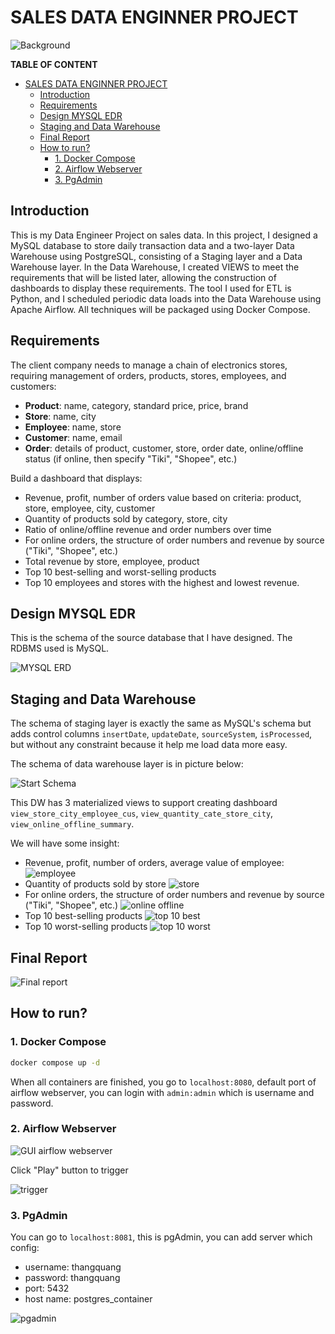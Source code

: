 # SALES DATA ENGINNER PROJECT

![Background](image/background.jpg)

**TABLE OF CONTENT**

- [SALES DATA ENGINNER PROJECT](#sales-data-enginner-project)
  - [Introduction](#introduction)
  - [Requirements](#requirements)
  - [Design MYSQL EDR](#design-mysql-edr)
  - [Staging and Data Warehouse](#staging-and-data-warehouse)
  - [Final Report](#final-report)
  - [How to run?](#how-to-run)
    - [1. Docker Compose](#1-docker-compose)
    - [2. Airflow Webserver](#2-airflow-webserver)
    - [3. PgAdmin](#3-pgadmin)


## Introduction

This is my Data Engineer Project on sales data. In this project, I designed a MySQL database to store daily transaction data and a two-layer Data Warehouse using PostgreSQL, consisting of a Staging layer and a Data Warehouse layer. In the Data Warehouse, I created VIEWS to meet the requirements that will be listed later, allowing the construction of dashboards to display these requirements. The tool I used for ETL is Python, and I scheduled periodic data loads into the Data Warehouse using Apache Airflow. All techniques will be packaged using Docker Compose.

## Requirements

The client company needs to manage a chain of electronics stores, requiring management of orders, products, stores, employees, and customers:

- **Product**: name, category, standard price, price, brand
- **Store**: name, city
- **Employee**: name, store
- **Customer**: name, email
- **Order**: details of product, customer, store, order date, online/offline status (if online, then specify "Tiki", "Shopee", etc.)

Build a dashboard that displays:

- Revenue, profit, number of orders value based on criteria: product, store, employee, city, customer
- Quantity of products sold by category, store, city
- Ratio of online/offline revenue and order numbers over time
- For online orders, the structure of order numbers and revenue by source ("Tiki", "Shopee", etc.)
- Total revenue by store, employee, product
- Top 10 best-selling and worst-selling products
- Top 10 employees and stores with the highest and lowest revenue.

## Design MYSQL EDR

This is the schema of the source database that I have designed. The RDBMS used is MySQL.

![MYSQL ERD](image/mysql_erd.png)

## Staging and Data Warehouse

The schema of staging layer is exactly the same as MySQL's schema but adds control columns `insertDate`, `updateDate`, `sourceSystem`, `isProcessed`, but without any constraint because it help me load data more easy.

The schema of data warehouse layer is in picture below:

![Start Schema](image/star_schema.png)

This DW has 3 materialized views to support creating dashboard `view_store_city_employee_cus`, `view_quantity_cate_store_city`, `view_online_offline_summary`.

We will have some insight:

- Revenue, profit, number of orders, average value of employee:
![employee](image/revenue_employee.png)
- Quantity of products sold by store
![store](image/quantity_store.png)
- For online orders, the structure of order numbers and revenue by source ("Tiki", "Shopee", etc.)
![online offline](image/revenue_on_off.png)
- Top 10 best-selling products
![top 10 best](image/top_10best.png)
- Top 10 worst-selling products
![top 10 worst](image/top_10worst.png)

## Final Report

![Final report](image/report.png)

## How to run?

### 1. Docker Compose

```bash
docker compose up -d
```

When all containers are finished, you go to `localhost:8080`, default port of airflow webserver, you can login with `admin:admin` which is username and password.

### 2. Airflow Webserver

![GUI airflow webserver](image/airflow_webserver.png)

Click "Play" button to trigger

![trigger](image/airflow_trigger.png)

### 3. PgAdmin

You can go to `localhost:8081`, this is pgAdmin, you can add server which config:
- username: thangquang
- password: thangquang
- port: 5432
- host name: postgres_container

![pgadmin](image/pgadmin.png)